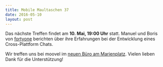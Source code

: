 ```yaml
---
title: Mobile Maultaschen 37
date: 2016-05-10
layout: post
---
```


Das nächste Treffen findet am **10. Mai, 19:00 Uhr** statt. Manuel und Boris von [fortyone](https://fortyone.io) berichten über ihre Erfahrungen bei der Entwicklung eines Cross-Plattform Chats.

Wir treffen uns bei moovel im [neuen Büro am Marienplatz](https://www.google.de/maps/place/Hauptst%C3%A4tter+Str.+149,+70180+Stuttgart/@48.7644413,9.1677958,17z/data=!3m1!4b1!4m2!3m1!1s0x4799db510949fc7b:0xdb8ea86fe4718662?hl=en). Vielen lieben Dank für die Unterstützung!
